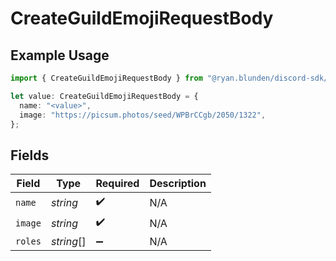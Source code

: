 # CreateGuildEmojiRequestBody

## Example Usage

```typescript
import { CreateGuildEmojiRequestBody } from "@ryan.blunden/discord-sdk/models/operations";

let value: CreateGuildEmojiRequestBody = {
  name: "<value>",
  image: "https://picsum.photos/seed/WPBrCCgb/2050/1322",
};
```

## Fields

| Field              | Type               | Required           | Description        |
| ------------------ | ------------------ | ------------------ | ------------------ |
| `name`             | *string*           | :heavy_check_mark: | N/A                |
| `image`            | *string*           | :heavy_check_mark: | N/A                |
| `roles`            | *string*[]         | :heavy_minus_sign: | N/A                |